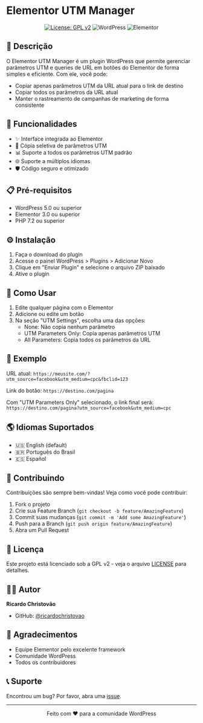 # Elementor UTM Manager

<div align="center">

[![License: GPL v2](https://img.shields.io/badge/License-GPL%20v2-blue.svg)](https://www.gnu.org/licenses/old-licenses/gpl-2.0.en.html)
![WordPress](https://img.shields.io/badge/WordPress-5.0%2B-green)
![Elementor](https://img.shields.io/badge/Elementor-3.0%2B-purple)

</div>

## 📝 Descrição

O Elementor UTM Manager é um plugin WordPress que permite gerenciar parâmetros UTM e queries de URL em botões do Elementor de forma simples e eficiente. Com ele, você pode:

- Copiar apenas parâmetros UTM da URL atual para o link de destino
- Copiar todos os parâmetros da URL atual
- Manter o rastreamento de campanhas de marketing de forma consistente

## 🚀 Funcionalidades

- ✨ Interface integrada ao Elementor
- 🔄 Cópia seletiva de parâmetros UTM
- 📊 Suporte a todos os parâmetros UTM padrão
- 🌐 Suporte a múltiplos idiomas
- 🛡️ Código seguro e otimizado

## 📋 Pré-requisitos

- WordPress 5.0 ou superior
- Elementor 3.0 ou superior
- PHP 7.2 ou superior

## ⚙️ Instalação

1. Faça o download do plugin
2. Acesse o painel WordPress > Plugins > Adicionar Novo
3. Clique em "Enviar Plugin" e selecione o arquivo ZIP baixado
4. Ative o plugin

## 🎯 Como Usar

1. Edite qualquer página com o Elementor
2. Adicione ou edite um botão
3. Na seção "UTM Settings", escolha uma das opções:
   - None: Não copia nenhum parâmetro
   - UTM Parameters Only: Copia apenas parâmetros UTM
   - All Parameters: Copia todos os parâmetros da URL

## 📝 Exemplo

URL atual:
`https://meusite.com/?utm_source=facebook&utm_medium=cpc&fbclid=123`

Link do botão:
`https://destino.com/pagina`

Com "UTM Parameters Only" selecionado, o link final será:
`https://destino.com/pagina?utm_source=facebook&utm_medium=cpc`


## 🌎 Idiomas Suportados

- 🇺🇸 English (default)
- 🇧🇷 Português do Brasil
- 🇪🇸 Español

## 🤝 Contribuindo

Contribuições são sempre bem-vindas! Veja como você pode contribuir:

1. Fork o projeto
2. Crie sua Feature Branch (`git checkout -b feature/AmazingFeature`)
3. Commit suas mudanças (`git commit -m 'Add some AmazingFeature'`)
4. Push para a Branch (`git push origin feature/AmazingFeature`)
5. Abra um Pull Request

## 📜 Licença

Este projeto está licenciado sob a GPL v2 - veja o arquivo [LICENSE](LICENSE) para detalhes.

## 👨‍💻 Autor

**Ricardo Christovão**
- GitHub: [@ricardochristovao](https://github.com/ricardochristovao)

## 🙏 Agradecimentos

- Equipe Elementor pelo excelente framework
- Comunidade WordPress
- Todos os contribuidores

## 📞 Suporte

Encontrou um bug? Por favor, abra uma [issue](https://github.com/ricardochristovao/elementor-utm-manager/issues).

---

<div align="center">
Feito com ❤️ para a comunidade WordPress
</div>
